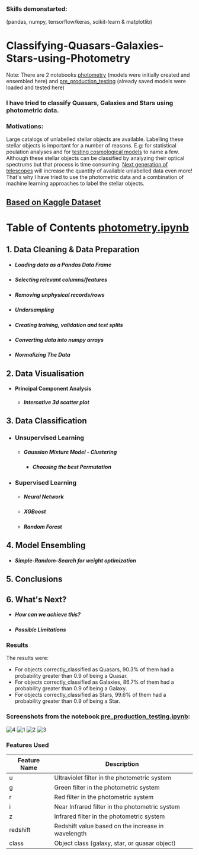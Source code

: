 ### Skills demonstarted:
(pandas, numpy, tensorflow/keras, scikit-learn & matplotlib)


# Classifying-Quasars-Galaxies-Stars-using-Photometry
Note: There are 2 notebooks [photometry](02__Data_Analysis__Training__Saving_Models/photometry.ipynb) (models were initially created and ensembled here) and [pre_production_testing](03__Pre_Deployment/03__pre_production_notebooks/02__pre_production_testing.ipynb) (already saved models were loaded and tested here)


### I have tried to classify Quasars, Galaxies and Stars using photometric data.
### Motivations:
Large catalogs of unlabelled stellar objects are available. Labelling these stellar objects is important for a number of reasons. E.g: for statistical poulation analyses and for [testing cosmological models](https://academic.oup.com/mnras/article/444/1/2/1016765) to name a few. Although these stellar objects can be classified by analyzing their optical spectrums but that process is time consuming. [Next generation of telescopes](https://ui.adsabs.harvard.edu/abs/2019ApJ...873..111I/abstract) will increase the quantity of available unlabelled data even more! That's why I have tried to use the photometric data and a combination of machine learning approaches to label the stellar objects.


## [Based on Kaggle Dataset](https://www.kaggle.com/datasets/fedesoriano/stellar-classification-dataset-sdss17)


# Table of Contents [photometry.ipynb](02__Data_Analysis__Training__Saving_Models/photometry.ipynb)

## 1. Data Cleaning & Data Preparation
   - ##### Loading data as a Pandas Data Frame
   - ##### Selecting relevant columns/features
   - ##### Removing unphysical records/rows
   - ##### Undersampling
   - ##### Creating training, validation and test splits
   - ##### Converting data into numpy arrays
   - ##### Normalizing The Data

## 2. Data Visualisation
 - #### Principal Component Analysis
   - ##### Intercative 3d scatter plot

## 3. Data Classification
 - ### Unsupervised Learning
   - ##### Gaussian Mixture Model - Clustering
      - ##### Choosing the best Permutation

 - ### Supervised Learning
   - ##### Neural Network
   - ##### XGBoost
   - ##### Random Forest 

## 4. Model Ensembling
   - ##### Simple-Random-Search for weight optimization

## 5. Conclusions

## 6. What's Next?
   - ##### How can we achieve this?
   - ##### Possible Limitations



### Results
The results were:
- For objects correctly_classified as Quasars, 90.3% of them had a probability greater than 0.9 of being a Quasar.
- For objects correctly_classified as Galaxies, 86.7% of them had a probability greater than 0.9 of being a Galaxy.
- For objects correctly_classified as Stars, 99.6% of them had a probability greater than 0.9 of being a Star.
### Screenshots from the notebook [pre_production_testing.ipynb](03__Pre_Deployment/03__pre_production_notebooks/02__pre_production_testing.ipynb):
![4](05__results_screenshots/4.PNG)
![1](05__results_screenshots/1.PNG)
![2](05__results_screenshots/2.PNG)
![3](05__results_screenshots/3.PNG)



### Features Used
| Feature Name   | Description                                                                                                       |
|---------------|-------------------------------------------------------------------------------------------------------------------|
| u             | Ultraviolet filter in the photometric system                                                                   |
| g             | Green filter in the photometric system                                                                        |
| r             | Red filter in the photometric system                                                                          |
| i             | Near Infrared filter in the photometric system                                                                |
| z             | Infrared filter in the photometric system                                                                     |
| redshift      | Redshift value based on the increase in wavelength                                                            |
| class         | Object class (galaxy, star, or quasar object)                                                                 |

